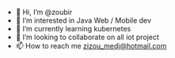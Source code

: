 - 👋 Hi, I’m @zoubir
- 👀 I’m interested in Java Web / Mobile dev
- 🌱 I’m currently learning kubernetes
- 💞️ I’m looking to collaborate on all iot project
- 📫 How to reach me zizou_medj@hotmail.com

<!---
zoubir/zoubir is a ✨ special ✨ repository because its `README.md` (this file) appears on your GitHub profile.
You can click the Preview link to take a look at your changes.
--->
